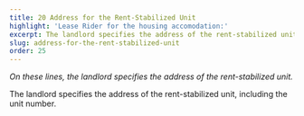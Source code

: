 ```yaml
---
title: 20 Address for the Rent-Stabilized Unit
highlight: 'Lease Rider for the housing accomodation:'
excerpt: The landlord specifies the address of the rent-stabilized unit
slug: address-for-the-rent-stabilized-unit
order: 25
---
```


_On these lines, the landlord specifies the address of the rent-stabilized unit._

The landlord specifies the address of the rent-stabilized unit, including the unit number.
